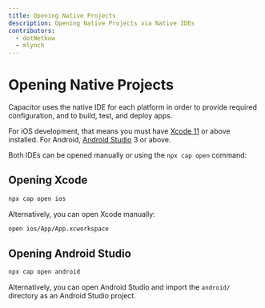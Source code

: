 ```yaml
---
title: Opening Native Projects 
description: Opening Native Projects via Native IDEs
contributors:
  - dotNetkow
  - mlynch
---
```


# Opening Native Projects

<p class="intro">Capacitor uses the native IDE for each platform in order to provide required configuration, and to build, test, and deploy apps.</p>

<p class="intro">For iOS development, that means you must have <a href="https://developer.apple.com/xcode/" target="_blank">Xcode 11</a> or above installed. For Android, <a href="https://developer.android.com/studio/index.html" target="_blank">Android Studio</a> 3 or above.</p>

<p class="intro">Both IDEs can be opened manually or using the <code>npx cap open</code> command:</p>

## Opening Xcode

```bash
npx cap open ios
```

Alternatively, you can open Xcode manually:

```bash
open ios/App/App.xcworkspace
```

## Opening Android Studio

```bash
npx cap open android
```

Alternatively, you can open Android Studio and import the `android/` directory as an Android Studio project.

